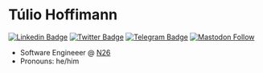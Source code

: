 # Túlio Hoffimann

[![Linkedin Badge](https://img.shields.io/badge/-LinkedIn-blue?style=flat-square&logo=Linkedin&logoColor=white&link=https://www.linkedin.com/in/tuliohmendes/)](https://www.linkedin.com/in/tuliohmendes/)
[![Twitter Badge](https://img.shields.io/badge/-Twitter-1ca0f1?style=flat-square&labelColor=1ca0f1&logo=twitter&logoColor=white&link=https://twitter.com/tuliohmendes)](https://twitter.com/tuliohmendes)
[![Telegram Badge](https://img.shields.io/badge/-Telegram-1ca0f1?style=flat-square&labelColor=1ca0f1&logo=telegram&logoColor=white&link=https://t.me/tuliohmendes)](https://t.me/tuliohmendes)
<a rel="me" href="https://fosstodon.org/@tuliohmendes">[![Mastodon Follow](https://img.shields.io/mastodon/follow/109320336769705882?domain=https%3A%2F%2Ffosstodon.org&label=Mastodon)](https://fosstodon.org/users/tuliohmendes/remote_follow)</a>



- Software Engineeer @ [N26](https://www.n26.com/)
- Pronouns: he/him
